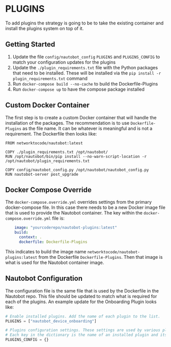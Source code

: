 # PLUGINS

To add plugins the strategy is going to be to take the existing container and install the plugins system on top of it.

## Getting Started

1. Update the file `config/nautobot_config` `PLUGINS` and  `PLUGINS_CONFIG` to match your configuration updates for the plugins
2. Update the `./plugin_requirements.txt` file with the Python packages that need to be installed. These will be installed via the `pip install -r plugin_requirements.txt` command
3. Run `docker-compose build --no-cache` to build the Dockerfile-Plugins
4. Run `docker-compose up` to have the compose package installed

## Custom Docker Container

The first step is to create a custom Docker container that will handle the installation of the packages. The recommendation is to use `Dockerfile-Plugins` as the file name. It can be whatever is meaningful and is not a requirement. The Dockerfile then looks like:

```docker
FROM networktocode/nautobot:latest

COPY ./plugin_requirements.txt /opt/nautobot/
RUN /opt/nautobot/bin/pip install --no-warn-script-location -r /opt/nautobot/plugin_requirements.txt

COPY config/nautobot_config.py /opt/nautobot/nautobot_config.py
RUN nautobot-server post_upgrade
```

## Docker Compose Override

The `docker-compose.override.yml` overrides settings from the primary docker-compose file. In this case there needs to be a new Docker image file that is used to provide the Nautobot container. The key within the `docker-compose.override.yml` file is:

```yaml
    image: "yourcoderepo/nautobot-plugins:latest"
    build:
      context: .
      dockerfile: Dockerfile-Plugins
```

This indicates to build the image name `networktocode/nautobot-plugins:latest` from the Dockerfile `Dockerfile-Plugins`. Then that image is what is used for the Nautobot container image.

## Nautobot Configuration

The configuration file is the same file that is used by the Dockerfile in the Nautobot repo. This file should be updated to match what is required for each of the plugins. An example update for the Onboarding Plugin looks like:

```python
# Enable installed plugins. Add the name of each plugin to the list.
PLUGINS = ["nautobot_device_onboarding"]

# Plugins configuration settings. These settings are used by various plugins that the user may have installed.
# Each key in the dictionary is the name of an installed plugin and its value is a dictionary of settings.
PLUGINS_CONFIG = {}
```
